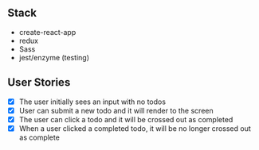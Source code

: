 ## Stack
- create-react-app
- redux
- Sass
- jest/enzyme (testing)

## User Stories
- [X] The user initially sees an input with no todos
- [X] User can submit a new todo and it will render to the screen 
- [X] The user can click a todo and it will be crossed out as completed
- [X] When a user clicked a completed todo, it will be no longer crossed out as complete